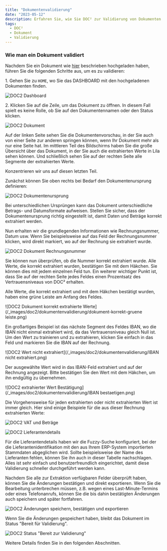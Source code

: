 ```yaml
---
title: "Dokumentenvalidierung"
date: "2023-05-12"
description: Erfahren Sie, wie Sie DOC² zur Validierung von Dokumenten verwenden können.
tags:
  - DOC²
  - Dokument
  - Validierung
---
```


### Wie man ein Dokument validiert

Nachdem Sie ein Dokument wie [hier](/doc2/manual-import/) beschrieben hochgeladen haben, führen Sie die folgenden Schritte aus, um es zu validieren:

1\. Gehen Sie zu `HOME`, wo Sie das DASHBOARD mit den hochgeladenen Dokumenten finden.

![DOC2 Dashboard](/_images/doc2/dokumentenvalidierung/dashboard.png)

2\. Klicken Sie auf die Zeile, um das Dokument zu öffnen. In diesem Fall spielt es keine Rolle, ob Sie auf den Dokumentennamen oder den Status klicken.

![DOC2 Dokument](/_images/doc2/dokumentenvalidierung/dokument.png)

Auf der linken Seite sehen Sie die Dokumentenvorschau, in der Sie auch von einer Seite zur anderen springen können, wenn Ihr Dokument mehr als nur eine Seite hat. Im mittleren Teil des Bildschirms haben Sie die große Übersicht über das Dokument, in der Sie auch die extrahierten Werte in Lila sehen können. Und schließlich sehen Sie auf der rechten Seite alle Segmente der extrahierten Werte.

Konzentrieren wir uns auf diesen letzten Teil.

Zunächst können Sie oben rechts bei Bedarf den Dokumentenursprung definieren:

![DOC2 Dokumentenursprung](/_images/doc2/dokumentenvalidierung/dokumentenursprung.png)

Bei unterschiedlichen Ursprüngen kann das Dokument unterschiedliche Betrags- und Datumsformate aufweisen. Stellen Sie sicher, dass der Dokumentenursprung richtig eingestellt ist, damit Daten und Beträge korrekt extrahiert werden.

Nun erhalten wir die grundlegenden Informationen wie Rechnungsnummer, Datum usw. Wenn Sie beispielsweise auf das Feld der Rechnungsnummer klicken, wird direkt markiert, wo auf der Rechnung sie extrahiert wurde.

![DOC2 Dokument Rechnungsnummer](/_images/doc2/dokumentenvalidierung/dokument-rechnungsnummer.png)

Sie können nun überprüfen, ob die Nummer korrekt extrahiert wurde. Alle Werte, die korrekt extrahiert wurden, bestätigen Sie mit dem Häkchen. Sie können dies mit jedem einzelnen Feld tun. Ein weiterer wichtiger Punkt ist, dass Sie auf der rechten Seite jedes Feldes einen Prozentsatz des Vertrauensniveaus von DOC² erhalten.

Alle Werte, die korrekt extrahiert und mit dem Häkchen bestätigt wurden, haben eine grüne Leiste am Anfang des Feldes.

![DOC2 Dokument korrekt extrahierte Werte](/_images/doc2/dokumentenvalidierung/dokument-korrekt-gruene leiste.png)

Ein großartiges Beispiel ist das nächste Segment des Feldes IBAN, wo die IBAN nicht einmal extrahiert wird, da das Vertrauensniveau gleich Null ist. Um den Wert zu trainieren und zu extrahieren, klicken Sie einfach in das Feld und markieren Sie die IBAN auf der Rechnung. 

![DOC2 Wert nicht extrahiert](/_images/doc2/dokumentenvalidierung/IBAN nicht extrahiert.png)

Der ausgewählte Wert wird in das IBAN-Feld extrahiert und auf der Rechnung angezeigt. Bitte bestätigen Sie den Wert mit dem Häkchen, um ihn endgültig zu übernehmen.

![DOC2 extrahierter Wert Bestätigung](/_images/doc2/dokumentenvalidierung/IBAN bestaetigen.png)

Die Vorgehensweise für jeden extrahierten oder nicht extrahierten Wert ist immer gleich. Hier sind einige Beispiele für die aus dieser Rechnung extrahierten Werte:

![DOC2 VAT und Beträge](/_images/doc2/dokumentenvalidierung/gesamtbetrag-extrahiert.png)

![DOC2 Lieferantendetails](/_images/doc2/dokumentenvalidierung/lieferantenname-extrahiert.png)

Für die Lieferantendetails haben wir die Fuzzy-Suche konfiguriert, bei der die Lieferantenidentifikation mit den aus Ihrem ERP-System importierten Stammdaten abgeglichen wird. Sollte beispielsweise der Name des Lieferanten fehlen, können Sie ihn auch in dieser Tabelle nachschlagen. Alles ist sehr einfach und benutzerfreundlich eingerichtet, damit diese Validierung schneller durchgeführt werden kann.

Nachdem Sie alle zur Extraktion verfügbaren Felder überprüft haben, können Sie die Änderungen bestätigen und direkt exportieren. Wenn Sie die Bearbeitung unterbrechen müssen, z.B. wegen eines Last-Minute-Termins oder eines Telefonanrufs, können Sie die bis dahin bestätigten Änderungen auch speichern und später fortfahren.

![DOC2 Änderungen speichern, bestätigen und exportieren](/_images/doc2/dokumentenvalidierung/dokument-speichern-bestaetigen-exportieren.png)

Wenn Sie die Änderungen gespeichert haben, bleibt das Dokument im Status "Bereit für Validierung".

![DOC2 Status "Bereit zur Validierung"](/_images/doc2/dokumentenvalidierung/dasboard-bereit-zur-validierung.png)

Weitere Details finden Sie in den folgenden Abschnitten.